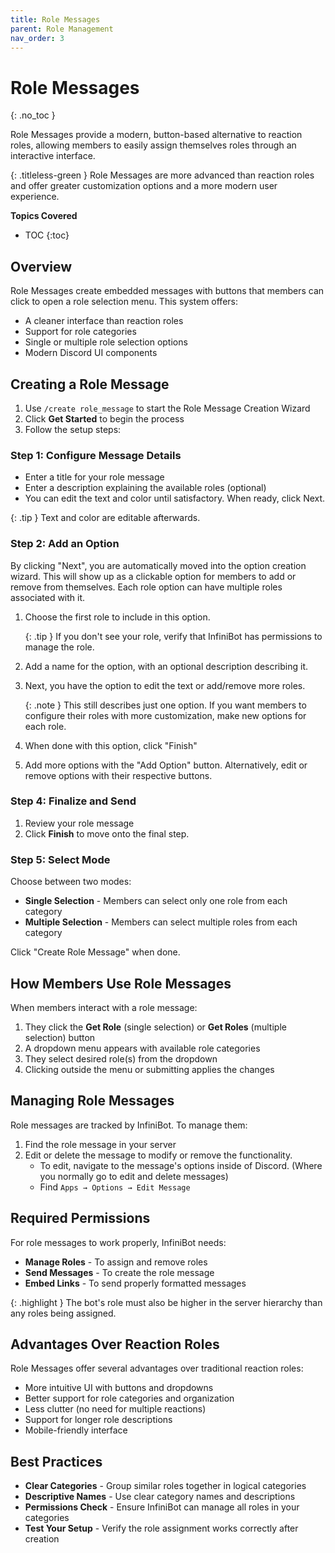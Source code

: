 ```yaml
---
title: Role Messages
parent: Role Management
nav_order: 3
---
```


# Role Messages
{: .no_toc }

Role Messages provide a modern, button-based alternative to reaction roles, allowing members to easily assign themselves roles through an interactive interface.

{: .titleless-green }
Role Messages are more advanced than reaction roles and offer greater customization options and a more modern user experience.

**Topics Covered**
- TOC
{:toc}

## Overview

Role Messages create embedded messages with buttons that members can click to open a role selection menu. This system offers:

- A cleaner interface than reaction roles
- Support for role categories
- Single or multiple role selection options
- Modern Discord UI components

## Creating a Role Message

1. Use `/create role_message` to start the Role Message Creation Wizard
2. Click **Get Started** to begin the process
3. Follow the setup steps:

### Step 1: Configure Message Details
- Enter a title for your role message
- Enter a description explaining the available roles (optional)
- You can edit the text and color until satisfactory. When ready, click Next.

{: .tip }
Text and color are editable afterwards.

### Step 2: Add an Option
By clicking "Next", you are automatically moved into the option creation wizard. This will show up as a clickable option for members to add or remove from themselves. Each role option can have multiple roles associated with it.

1. Choose the first role to include in this option.

    {: .tip }
    If you don't see your role, verify that InfiniBot has permissions to manage the role.

2. Add a name for the option, with an optional description describing it.
3. Next, you have the option to edit the text or add/remove more roles.

    {: .note }
    This still describes just one option. If you want members to configure their roles with more customization, make new options for each role.

4. When done with this option, click "Finish"
5. Add more options with the "Add Option" button. Alternatively, edit or remove options with their respective buttons.

### Step 4: Finalize and Send
1. Review your role message
2. Click **Finish** to move onto the final step.

### Step 5: Select Mode
Choose between two modes:
- **Single Selection** - Members can select only one role from each category
- **Multiple Selection** - Members can select multiple roles from each category

Click "Create Role Message" when done.

## How Members Use Role Messages

When members interact with a role message:

1. They click the **Get Role** (single selection) or **Get Roles** (multiple selection) button
2. A dropdown menu appears with available role categories
3. They select desired role(s) from the dropdown
4. Clicking outside the menu or submitting applies the changes

## Managing Role Messages

Role messages are tracked by InfiniBot. To manage them:

1. Find the role message in your server
2. Edit or delete the message to modify or remove the functionality.
    + To edit, navigate to the message's options inside of Discord. (Where you normally go to edit and delete messages)
    + Find `Apps → Options → Edit Message`

## Required Permissions

For role messages to work properly, InfiniBot needs:
- **Manage Roles** - To assign and remove roles
- **Send Messages** - To create the role message
- **Embed Links** - To send properly formatted messages

{: .highlight }
The bot's role must also be higher in the server hierarchy than any roles being assigned.

## Advantages Over Reaction Roles

Role Messages offer several advantages over traditional reaction roles:
- More intuitive UI with buttons and dropdowns
- Better support for role categories and organization
- Less clutter (no need for multiple reactions)
- Support for longer role descriptions
- Mobile-friendly interface

## Best Practices

- **Clear Categories** - Group similar roles together in logical categories
- **Descriptive Names** - Use clear category names and descriptions
- **Permissions Check** - Ensure InfiniBot can manage all roles in your categories
- **Test Your Setup** - Verify the role assignment works correctly after creation
